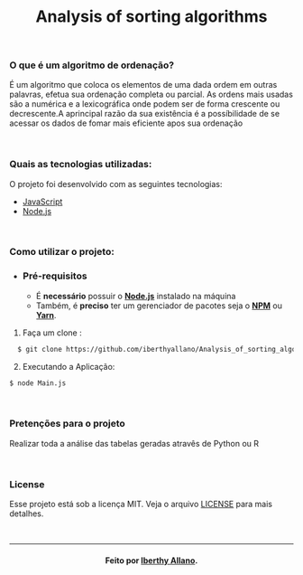<h1 align="center">
  Analysis of sorting algorithms
</h1>

<br>

### O que é um algoritmo de ordenação?<br>
<p>
  É um algoritmo que coloca os elementos de uma dada ordem em outras palavras, efetua sua ordenação completa ou parcial. As ordens mais usadas são a numérica e a lexicográfica onde podem ser de forma crescente ou decrescente.A aprincipal razão da sua existência é a possíbilidade de se acessar os dados de fomar mais eficiente apos sua ordenação
</p>

<br>

### Quais as tecnologias utilizadas:
O projeto foi desenvolvido com as seguintes tecnologias:
- [JavaScript](https://developer.mozilla.org/pt-BR/docs/Web/JavaScript)
- [Node.js](https://nodejs.org/en/)

<br>

### Como utilizar o projeto:
- ### Pré-requisitos

  - É **necessário** possuir o **[Node.js](https://nodejs.org/en/)** instalado na máquina
  - Também, é **preciso** ter um gerenciador de pacotes seja o **[NPM](https://www.npmjs.com/)** ou **[Yarn](https://yarnpkg.com/)**.

1. Faça um clone :

```sh
  $ git clone https://github.com/iberthyallano/Analysis_of_sorting_algorithms.git
```

2. Executando a Aplicação:

```sh
$ node Main.js
```

<br>

### Pretenções para o projeto<br>
Realizar toda a análise das tabelas geradas atravês de Python ou R

<br>

### License

Esse projeto está sob a licença MIT. Veja o arquivo [LICENSE](LICENSE.md) para mais detalhes.

<br>

---
<h4 align="center">
    Feito por <a href="https://www.linkedin.com/in/iberthy-allano-bba4771a4" target="_blank"> Iberthy Allano</a>.
</h4>

